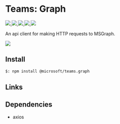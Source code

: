 # Teams: Graph

<p>
    <a href="https://www.npmjs.com/package/@microsoft/teams.graph" target="_blank">
        <img src="https://img.shields.io/npm/v/@microsoft/teams.graph" />
    </a>
    <a href="https://www.npmjs.com/package/@microsoft/teams.graph?activeTab=code" target="_blank">
        <img src="https://img.shields.io/bundlephobia/min/@microsoft/teams.graph" />
    </a>
    <a href="https://www.npmjs.com/package/@microsoft/teams.graph?activeTab=dependencies" target="_blank">
        <img src="https://img.shields.io/librariesio/release/npm/@microsoft/teams.graph" />
    </a>
    <a href="https://www.npmjs.com/package/@microsoft/teams.graph" target="_blank">
        <img src="https://img.shields.io/npm/dw/@microsoft/teams.graph" />
    </a>
    <a href="https://microsoft.github.io/teams-ai" target="_blank">
        <img src="https://img.shields.io/badge/📖 docs-open-blue" />
    </a>
</p>

An api client for making HTTP requests to MSGraph.

<a href="https://microsoft.github.io/teams-ai" target="_blank">
    <img src="https://img.shields.io/badge/📖 Getting Started-blue?style=for-the-badge" />
</a>

## Install

```bash
$: npm install @microsoft/teams.graph
```

## Links

## Dependencies

- axios
